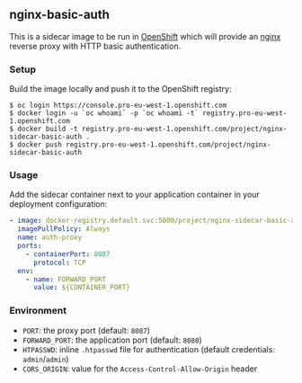 ## nginx-basic-auth

This is a sidecar image to be run in [OpenShift][openshift] which will provide
an [nginx][nginx] reverse proxy with HTTP basic authentication.

[openshift]: https://openshift.com
[nginx]: https://www.nginx.com

### Setup

Build the image locally and push it to the OpenShift registry:

```
$ oc login https://console.pro-eu-west-1.openshift.com
$ docker login -u `oc whoami` -p `oc whoami -t` registry.pro-eu-west-1.openshift.com
$ docker build -t registry.pro-eu-west-1.openshift.com/project/nginx-sidecar-basic-auth .
$ docker push registry.pro-eu-west-1.openshift.com/project/nginx-sidecar-basic-auth
```

### Usage

Add the sidecar container next to your application container in your deployment
configuration:

```yaml
- image: docker-registry.default.svc:5000/project/nginx-sidecar-basic-auth
  imagePullPolicy: Always
  name: auth-proxy
  ports:
    - containerPort: 8087
      protocol: TCP
  env:
    - name: FORWARD_PORT
      value: ${CONTAINER_PORT}
```

### Environment

- `PORT`: the proxy port (default: `8087`)
- `FORWARD_PORT`: the application port (default: `8080`)
- `HTPASSWD`: inline `.htpasswd` file for authentication (default credentials: `admin`/`admin`)
- `CORS_ORIGIN`: value for the `Access-Control-Allow-Origin` header
